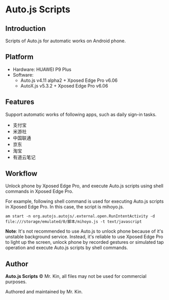 # Auto.js Scripts

## Introduction
Scripts of Auto.js for automatic works on Android phone.

## Platform
- Hardware: HUAWEI P9 Plus
- Software:
  - Auto.js v4.11 alpha2 + Xposed Edge Pro v6.06
  - AutoX.js v5.3.2 + Xposed Edge Pro v6.06

## Features
Support automatic works of following apps, such as daily sign-in tasks.
- 支付宝
- 米游社
- 中国联通
- 京东
- 淘宝
- 有道云笔记

## Workflow
Unlock phone by Xposed Edge Pro, and execute Auto.js scripts using shell commands in Xposed Edge Pro.

For example, following shell command is used for executing
Auto.js scripts in Xposed Edge Pro. In this case, the script is mihoyo.js.
```
am start -n org.autojs.autojs/.external.open.RunIntentActivity -d file:///storage/emulated/0/脚本/mihoyo.js -t text/javascript
```

**Note**: It's not recommended to use Auto.js to unlock phone because of it's unstable background service. Instead, it's reliable to use Xposed Edge Pro to light up the screen, unlock phone by recorded gestures or simulated tap operation and execute Auto.js scripts by shell commands.

## Author
**Auto.js Scripts** © Mr. Kin, all files may not be used for commercial purposes.

Authored and maintained by Mr. Kin.
